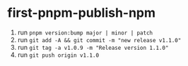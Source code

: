# first-pnpm-publish-npm

1. run `pnpm version:bump major | minor | patch`
2. run `git add -A && git commit -m "new release v1.1.0"`
3. run `git tag -a v1.0.9 -m "Release version 1.1.0"`
4. run `git push origin v1.1.0`